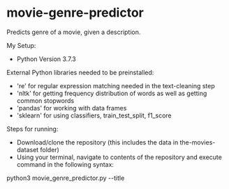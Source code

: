 # movie-genre-predictor
Predicts genre of a movie, given a description.

My Setup:
- Python Version 3.7.3

External Python libraries needed to be preinstalled:
- 're' for regular expression matching needed in the text-cleaning step
- 'nltk' for getting frequency distribution of words as well as getting common stopwords
- 'pandas' for working with data frames
- 'sklearn' for using classifiers, train_test_split, f1_score

Steps for running:
- Download/clone the repository (this includes the data in the-movies-dataset folder)
- Using your terminal, navigate to contents of the repository and execute command in the following syntax:

python3 movie_genre_predictor.py --title <title> --description <description>

For example:

python3 movie_genre_predictor.py --title "Avengers: Endgame" --description "After the devastating events of Avengers: Infinity War (2018), the universe is in ruins. With the help of remaining allies, the Avengers assemble once more in order to reverse Thanos' actions and restore balance to the universe."

The output is in the following json format, with the predicted genre(s) at the bottom:
{
    "title": "Avengers: Endgame",
    "description": "After the devastating events of Avengers: Infinity War (2018), the universe is in ruins. With the help of remaining allies, the Avengers assemble once more in order to reverse Thanos' actions and restore balance to the universe.",
    "genre": [
        [
            "Action",
            "Science Fiction"
        ]
    ]
}

Note that I have taken the liberty to create a multi-label classifier which predicts potentially more than one genre for each input. This is because the suggested MovieLens dataset (https://www.kaggle.com/rounakbanik/the-movies-dataset/#movies_metadata.csv) often has movies with more than one genres.
